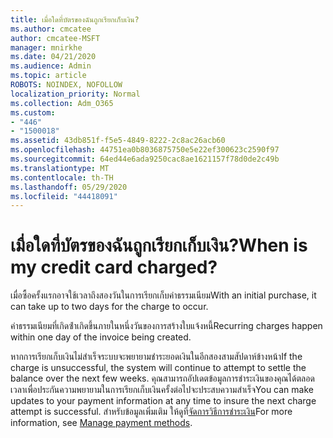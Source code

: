 ```yaml
---
title: เมื่อใดที่บัตรของฉันถูกเรียกเก็บเงิน?
ms.author: cmcatee
author: cmcatee-MSFT
manager: mnirkhe
ms.date: 04/21/2020
ms.audience: Admin
ms.topic: article
ROBOTS: NOINDEX, NOFOLLOW
localization_priority: Normal
ms.collection: Adm_O365
ms.custom:
- "446"
- "1500018"
ms.assetid: 43db851f-f5e5-4849-8222-2c8ac26acb60
ms.openlocfilehash: 44751ea0b8036875750e5e22ef300623c2590f97
ms.sourcegitcommit: 64ed44e6ada9250cac8ae1621157f78d0de2c49b
ms.translationtype: MT
ms.contentlocale: th-TH
ms.lasthandoff: 05/29/2020
ms.locfileid: "44418091"
---
```

# <a name="when-is-my-credit-card-charged"></a><span data-ttu-id="fc8b4-102">เมื่อใดที่บัตรของฉันถูกเรียกเก็บเงิน?</span><span class="sxs-lookup"><span data-stu-id="fc8b4-102">When is my credit card charged?</span></span>

<span data-ttu-id="fc8b4-103">เมื่อซื้อครั้งแรกอาจใช้เวลาถึงสองวันในการเรียกเก็บค่าธรรมเนียม</span><span class="sxs-lookup"><span data-stu-id="fc8b4-103">With an initial purchase, it can take up to two days for the charge to occur.</span></span>
  
<span data-ttu-id="fc8b4-104">ค่าธรรมเนียมที่เกิดซ้ําเกิดขึ้นภายในหนึ่งวันของการสร้างใบแจ้งหนี้</span><span class="sxs-lookup"><span data-stu-id="fc8b4-104">Recurring charges happen within one day of the invoice being created.</span></span>
  
<span data-ttu-id="fc8b4-105">หากการเรียกเก็บเงินไม่สําเร็จระบบจะพยายามชําระยอดเงินในอีกสองสามสัปดาห์ข้างหน้า</span><span class="sxs-lookup"><span data-stu-id="fc8b4-105">If the charge is unsuccessful, the system will continue to attempt to settle the balance over the next few weeks.</span></span> <span data-ttu-id="fc8b4-106">คุณสามารถอัปเดตข้อมูลการชําระเงินของคุณได้ตลอดเวลาเพื่อประกันความพยายามในการเรียกเก็บเงินครั้งต่อไปจะประสบความสําเร็จ</span><span class="sxs-lookup"><span data-stu-id="fc8b4-106">You can make updates to your payment information at any time to insure the next charge attempt is successful.</span></span> <span data-ttu-id="fc8b4-107">สําหรับข้อมูลเพิ่มเติม ให้ดูที่[จัดการวิธีการชําระเงิน](https://docs.microsoft.com/microsoft-365/commerce/billing-and-payments/manage-payment-methods)</span><span class="sxs-lookup"><span data-stu-id="fc8b4-107">For more information, see [Manage payment methods](https://docs.microsoft.com/microsoft-365/commerce/billing-and-payments/manage-payment-methods).</span></span>